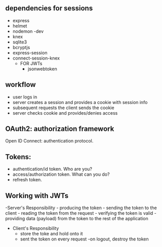 ## dependencies for sessions

- express
- helmet
- nodemon -dev
- knex
- sqlite3
- bcryptjs
- express-session
- connect-session-knex
  - FOR JWTs
    - jsonwebtoken


## workflow

- user logs in
- server creates a session and provides a cookie with session info
- subsequent requests the client sends the cookie
- server checks cookie and provides/denies access 

## OAuth2: authorization framework
  Open ID Connect: authentication protocol.

## Tokens:
  - authentication/id token. Who are you?
  - access/authorization token. What can you do?
  - refresh token.

  ## Working with JWTs

  -Server's Responsibility
    - producing the token
    - sending the token to the client
    - reading the token from the request
    - verifying the token is valid
    - providing data (payload) from the token to the rest of the application
  - Client's Responsibility
    - store the toke and hold onto it
    - sent the token on every request
    -on logout, destroy the token